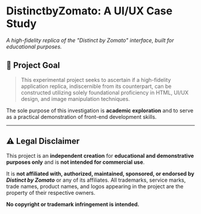 # DistinctbyZomato: A UI/UX Case Study

*A high-fidelity replica of the "Distinct by Zomato" interface, built for educational purposes.*

## 🚀 Project Goal

> This experimental project seeks to ascertain if a high-fidelity application replica, indiscernible from its counterpart, can be constructed utilizing solely foundational proficiency in HTML, UI/UX design, and image manipulation techniques.

The sole purpose of this investigation is **academic exploration** and to serve as a practical demonstration of front-end development skills.

---

## ⚠️ Legal Disclaimer

This project is an **independent creation** for **educational and demonstrative purposes only** and is **not intended for commercial use**.

It is **not affiliated with, authorized, maintained, sponsored, or endorsed by *Distinct by Zomato*** or any of its affiliates. All trademarks, service marks, trade names, product names, and logos appearing in the project are the property of their respective owners.

**No copyright or trademark infringement is intended.**
